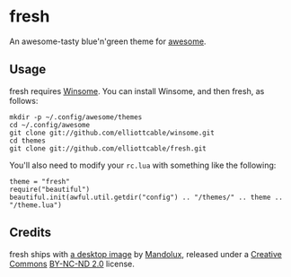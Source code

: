 fresh
=====
An awesome-tasty blue'n'green theme for [awesome][].

  [awesome]: http://awesome.naquadah.org/ "awesome window manager"

Usage
-----
fresh requires [Winsome][]. You can install Winsome, and then fresh, as follows:

    mkdir -p ~/.config/awesome/themes
    cd ~/.config/awesome
    git clone git://github.com/elliottcable/winsome.git
    cd themes
    git clone git://github.com/elliottcable/fresh.git

You'll also need to modify your `rc.lua` with something like the following:

    theme = "fresh"
    require("beautiful")
    beautiful.init(awful.util.getdir("config") .. "/themes/" .. theme .. "/theme.lua")

  [winsome]: http://github.com/elliottcable/winsome "An awesome theming library for awesome"

Credits
-------
fresh ships with [a desktop image][mint-in-turquoise] by [Mandolux][], released under a [Creative Commons][] [BY-NC-ND 2.0][] license.

  [mint-in-turquoise]: http://flickr.com/photos/mandolux/2336211411/ "Mint in Turquoise by Mandolux on Flickr"
  [Mandolux]: http://mandolux.com/ "Mandolux's homepage: an awesome photographer. period."
  [Creative Commons]: http://creativecommons.org/ "Share, Remix, Reuse: Creative Commons"
  [BY-NC-ND 2.0]: http://creativecommons.org/licenses/by-nc-nd/2.0/deed.en "Creative Commons Attribution-Noncommercial-No Derivative Works 2.0 Deed"
